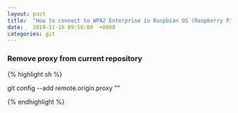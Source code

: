 ```yaml
---
layout: post
title:  "How to connect to WPA2 Enterprise in Raspbian OS (Raspberry Pi)"
date:   2019-11-16 09:56:00  +0800
categories: git
---
```




### Remove proxy from current repository

{% highlight sh %}

git config --add remote.origin.proxy ""

{% endhighlight %}
